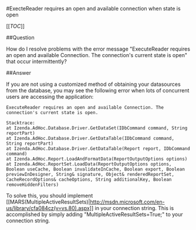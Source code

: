 #ExecteReader requires an open and available connection when state is open

[[_TOC_]]

##Question

How do I resolve problems with the error message "ExecuteReader requires an open and available Connection. The connection's current state is open" that occur intermittently? 

##Answer

If you are not using a customized method of obtaining your datasources from the database, you may see the following error when lots of concurrent users are accessing the application:

```
ExecuteReader requires an open and available Connection. The connection's current state is open.

Stacktrace:
at Izenda.AdHoc.Database.Driver.GetDataSet(IDbCommand command, String reportPart)
at Izenda.AdHoc.Database.Driver.GetDataTable(IDbCommand command, String reportPart)
at Izenda.AdHoc.Database.Driver.GetDataTable(Report report, IDbCommand command)
at Izenda.AdHoc.Report.LoadAndFormatData(ReportOutputOptions options)
at Izenda.AdHoc.ReportSet.LoadData(ReportOutputOptions options, Boolean useCache, Boolean invalidateInCache, Boolean export, Boolean previewInDesigner, String& signature, Object& renderedReportSet, CacheRecordOptions& cacheOptions, String additionalKey, Boolean removeHiddenFilters)
```

To solve this, you should implement [[MARS(MultipleActiveResultSets)|http://msdn.microsoft.com/en-us/library/cfa084cz(v=vs.80).aspx]] in your connection string. This is accomplished by simply adding "MultipleActiveResultSets=True;" to your connection string.  

